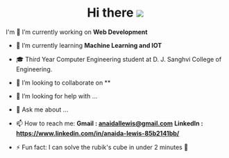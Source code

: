 <h1 align="center"> Hi there <img src = "https://raw.githubusercontent.com/NoobMahbub/NoobMahbub/main/Wave.gif"> </h1>

I'm 
 🔭 I’m currently working on **Web Development**
- 🌱 I’m currently learning **Machine Learning and IOT**
- 🎓 Third Year Computer Engineering student at D. J. Sanghvi College of Engineering.
- 👯 I’m looking to collaborate on **
- 🤔 I’m looking for help with ...
- 💬 Ask me about ...

- 📫 How to reach me: 
  **Gmail : anaidallewis@gmail.com**
  **LinkedIn : https://www.linkedin.com/in/anaida-lewis-85b2141bb/**

- ⚡ Fun fact: I can solve the rubik's cube in under 2 minutes 🥳
